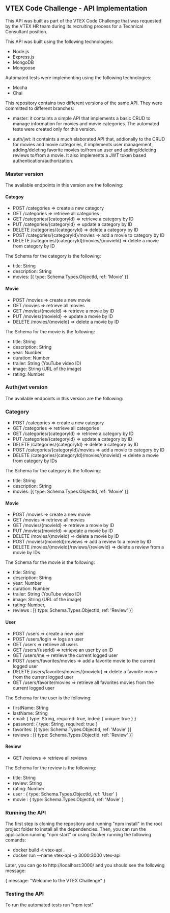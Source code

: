 ## VTEX Code Challenge - API Implementation

This API was built as part of the VTEX Code Challenge that was requested by the VTEX HR team during its recruiting process for 
a Technical Consultant position.

This API was built using the following technologies:

- Node.js
- Express.js
- MongoDB
- Mongoose

Automated tests were implementing using the following technologies:

- Mocha
- Chai

This repository contains two different versions of the same API. They were committed to different branches:

- master: it containts a simple API that implements a basic CRUD to manage information for movies and movie categories. The 
automated tests were created only for this version.

- auth/jwt: it containts a much elaborated API that, addionally to the CRUD for movies and movie categories, it implements user
management, adding/deleting favorite movies to/from an user and adding/deleting reviews to/from a movie. It also implements a 
JWT token based authentication/authorization.

### Master version

The available endpoints in this version are the following:

#### Categoy

- POST /categories => create a new category
- GET /categories => retrieve all categories
- GET /categories/{categoryId} => retrieve a category by ID
- PUT /categories/{categoryId} => update a category by ID
- DELETE /categories/{categoryId} => delete a category by ID
- POST /categories/{categoryId}/movies => add a movie to category by ID
- DELETE /categories/{categoryId}/movies/{movieId} => delete a movie from category by ID

The Schema for the category is the following:

- title: String
- description: String
- movies: [{ type: Schema.Types.ObjectId, ref: 'Movie' }]

#### Movie

- POST /movies => create a new movie
- GET /movies => retrieve all movies
- GET /movies/{movieId} => retrieve a movie by ID
- PUT /movies/{movieId} => update a movie by ID
- DELETE /movies/{movieId} => delete a movie by ID

The Schema for the movie is the following:

- title: String
- description: String
- year: Number
- duration: Number
- trailer: String (YouTube video ID)
- image: String (URL of the image)
- rating: Number

### Auth/jwt version

The available endpoints in this version are the following:

### Category

- POST /categories => create a new category
- GET /categories => retrieve all categories
- GET /categories/{categoryId} => retrieve a category by ID
- PUT /categories/{categoryId} => update a category by ID
- DELETE /categories/{categoryId} => delete a category by ID
- POST /categories/{categoryId}/movies => add a movie to category by ID
- DELETE /categories/{categoryId}/movies/{movieId} => delete a movie from category by IDs

The Schema for the category is the following:

- title: String
- description: String
- movies: [{ type: Schema.Types.ObjectId, ref: 'Movie' }]

#### Movie

- POST /movies => create a new movie
- GET /movies => retrieve all movies
- GET /movies/{movieId} => retrieve a movie by ID
- PUT /movies/{movieId} => update a movie by ID
- DELETE /movies/{movieId} => delete a movie by ID
- POST /movies/{movieId}/reviews => add a review to a movie by ID
- DELETE /movies/{movieId}/reviews/{reviewId} => delete a review from a movie by IDs

The Schema for the movie is the following:

- title: String
- description: String
- year: Number
- duration: Number
- trailer: String (YouTube video ID)
- image: String (URL of the image)
- rating: Number,
- reviews : [{ type: Schema.Types.ObjectId, ref: 'Review' }]

#### User

- POST /users => create a new user
- POST /users/login => logs an user
- GET /users => retrieve all users
- GET /users/{userId} => retrieve an user by an ID
- GET /users/me => retrieve the current logged user
- POST /users/favorites/movies => add a favorite movie to the current logged user
- DELETE /users/favorites/movies/{movieId} => delete a favorite movie from the current logged user
- GET /users/favorite/movies => retrieve all favorites movies from the current logged user

The Schema for the user is the following:

- firstName: String
- lastName: String
- email: { type: String, required: true, index: { unique: true } }
- password: { type: String, required: true }
- favorites: [{ type: Schema.Types.ObjectId, ref: 'Movie' }]
- reviews : [{ type: Schema.Types.ObjectId, ref: 'Review' }]

#### Review

- GET /reviews => retrieve all reviews

The Schema for the review is the following:

- title: String
- review: String
- rating: Number
- user : { type: Schema.Types.ObjectId, ref: 'User' }
- movie : { type: Schema.Types.ObjectId, ref: 'Movie' }

### Running the API

The first step is cloning the repository and running "npm install" in the root project folder to install all the dependencies.
Then, you can run the application running "npm start" or using Docker running the following comands:

- docker build -t vtex-api .
- docker run --name vtex-api -p 3000:3000 vtex-api

Later, you can go to http://localhost:3000/ and you should see the following message:

{
  message: "Welcome to the VTEX Challenge"
}

### Testing the API

To run the automated tests run "npm test"
